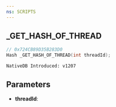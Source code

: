 ```yaml
---
ns: SCRIPTS
---
```

## _GET_HASH_OF_THREAD

```c
// 0x724CB89D35B283D0
Hash _GET_HASH_OF_THREAD(int threadId);
```

```
NativeDB Introduced: v1207
```

## Parameters
* **threadId**:
